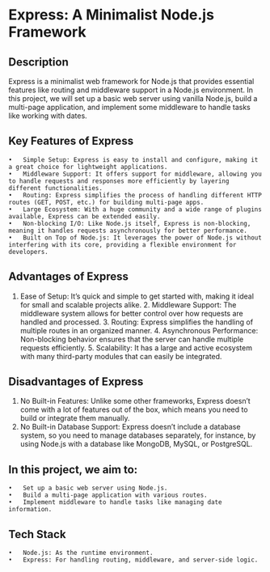 # Express: A Minimalist Node.js Framework


## Description
Express is a minimalist web framework for Node.js that provides essential features like routing and middleware support in a Node.js environment.
In this project, we will set up a basic web server using vanilla Node.js, build a multi-page application, and implement some middleware to handle tasks like working with dates.


## Key Features of Express
 	•	Simple Setup: Express is easy to install and configure, making it a great choice for lightweight applications.
	•	Middleware Support: It offers support for middleware, allowing you to handle requests and responses more efficiently by layering different functionalities.
	•	Routing: Express simplifies the process of handling different HTTP routes (GET, POST, etc.) for building multi-page apps.
	•	Large Ecosystem: With a huge community and a wide range of plugins available, Express can be extended easily.
	•	Non-blocking I/O: Like Node.js itself, Express is non-blocking, meaning it handles requests asynchronously for better performance.
	•	Built on Top of Node.js: It leverages the power of Node.js without interfering with its core, providing a flexible environment for developers.


## Advantages of Express
  1.	Ease of Setup: It’s quick and simple to get started with, making it ideal for small and scalable projects alike.
	2.	Middleware Support: The middleware system allows for better control over how requests are handled and processed.
	3.	Routing: Express simplifies the handling of multiple routes in an organized manner.
	4.	Asynchronous Performance: Non-blocking behavior ensures that the server can handle multiple requests efficiently.
	5.	Scalability: It has a large and active ecosystem with many third-party modules that can easily be integrated.


## Disadvantages of Express

 1. No Built-in Features: Unlike some other frameworks, Express doesn’t come with a lot of features out of the box, which means you need to build or integrate them manually.
 2. No Built-in Database Support: Express doesn’t include a database system, so you need to manage databases separately, for instance, by using Node.js with a database like MongoDB,        MySQL, or PostgreSQL.

  ## In this project, we aim to:

	•	Set up a basic web server using Node.js.
	•	Build a multi-page application with various routes.
	•	Implement middleware to handle tasks like managing date information.

  ## Tech Stack

	•	Node.js: As the runtime environment.
	•	Express: For handling routing, middleware, and server-side logic.




